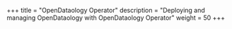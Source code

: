 +++
title = "OpenDataology Operator"
description = "Deploying and managing OpenDataology with OpenDataology Operator"
weight = 50
+++

